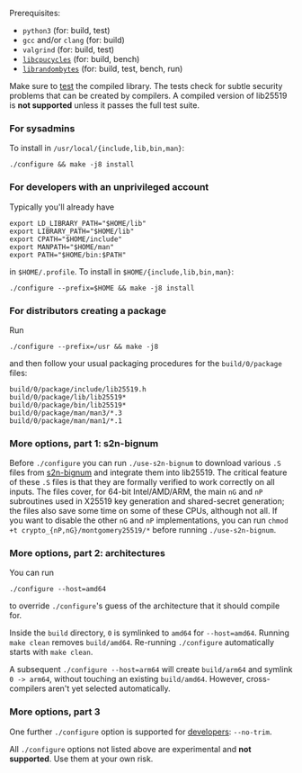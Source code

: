 Prerequisites:

* `python3` (for: build, test)
* `gcc` and/or `clang` (for: build)
* `valgrind` (for: build, test)
* [`libcpucycles`](https://cpucycles.cr.yp.to) (for: build, bench)
* [`librandombytes`](https://randombytes.cr.yp.to) (for: build, test, bench, run)

Make sure to [test](test.html) the compiled library.
The tests check for subtle security problems that can be created by compilers.
A compiled version of lib25519 is **not supported** unless it passes the full test suite.

### For sysadmins

To install in `/usr/local/{include,lib,bin,man}`:

    ./configure && make -j8 install

### For developers with an unprivileged account

Typically you'll already have

    export LD_LIBRARY_PATH="$HOME/lib"
    export LIBRARY_PATH="$HOME/lib"
    export CPATH="$HOME/include"
    export MANPATH="$HOME/man"
    export PATH="$HOME/bin:$PATH"

in `$HOME/.profile`. To install in `$HOME/{include,lib,bin,man}`:

    ./configure --prefix=$HOME && make -j8 install

### For distributors creating a package

Run

    ./configure --prefix=/usr && make -j8

and then follow your usual packaging procedures for the
`build/0/package` files:

    build/0/package/include/lib25519.h
    build/0/package/lib/lib25519*
    build/0/package/bin/lib25519*
    build/0/package/man/man3/*.3
    build/0/package/man/man1/*.1

### More options, part 1: s2n-bignum

Before `./configure` you can run `./use-s2n-bignum`
to download various `.S` files from
[s2n-bignum](https://github.com/awslabs/s2n-bignum)
and integrate them into lib25519.
The critical feature of these `.S` files
is that they are formally verified to work correctly on all inputs.
The files cover, for 64-bit Intel/AMD/ARM,
the main `nG` and `nP` subroutines used in X25519 key generation and shared-secret generation;
the files also save some time on some of these CPUs, although not all.
If you want to disable the other `nG` and `nP` implementations,
you can run
`chmod +t crypto_{nP,nG}/montgomery25519/*` before running `./use-s2n-bignum`.

### More options, part 2: architectures

You can run

    ./configure --host=amd64

to override `./configure`'s guess of the architecture that it should
compile for.

Inside the `build` directory, `0` is symlinked to `amd64` for
`--host=amd64`. Running `make clean` removes `build/amd64`. Re-running
`./configure` automatically starts with `make clean`.

A subsequent `./configure --host=arm64` will create `build/arm64` and
symlink `0 -> arm64`, without touching an existing `build/amd64`. However,
cross-compilers aren't yet selected automatically.

### More options, part 3

One further `./configure` option is supported for
[developers](internals.html):
`--no-trim`.

All `./configure` options not listed above are experimental and **not supported**.
Use them at your own risk.
